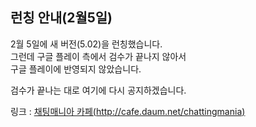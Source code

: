 ## 런칭 안내(2월5일)

2월 5일에 새 버전(5.02)을 런칭했습니다.  
그런데 구글 플레이 측에서 검수가 끝나지 않아서  
구글 플레이에 반영되지 않았습니다.  
  
검수가 끝나는 대로 여기에 다시 공지하겠습니다.  
   
링크 : [채팅매니아 카페(http://cafe.daum.net/chattingmania)](http://cafe.daum.net/chattingmania)
